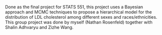 Done as the final project for STATS 551, this project uses a Bayesian approach and MCMC techniques
to propose a hierarchical model for the distribution of LDL cholesterol among different sexes and
races/ethnicities. 
This group project was done by myself (Nathan Rosenfeld) together with Shalin Adhvaryu and Zizhe Wang.

